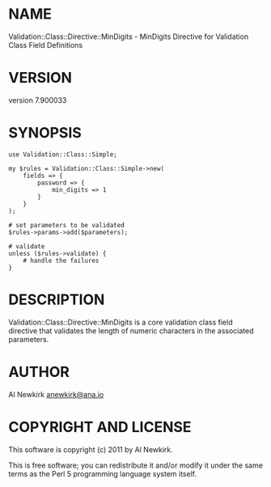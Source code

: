 # NAME

Validation::Class::Directive::MinDigits - MinDigits Directive for Validation Class Field Definitions

# VERSION

version 7.900033

# SYNOPSIS

    use Validation::Class::Simple;

    my $rules = Validation::Class::Simple->new(
        fields => {
            password => {
                min_digits => 1
            }
        }
    );

    # set parameters to be validated
    $rules->params->add($parameters);

    # validate
    unless ($rules->validate) {
        # handle the failures
    }

# DESCRIPTION

Validation::Class::Directive::MinDigits is a core validation class field
directive that validates the length of numeric characters in the associated
parameters.

# AUTHOR

Al Newkirk <anewkirk@ana.io>

# COPYRIGHT AND LICENSE

This software is copyright (c) 2011 by Al Newkirk.

This is free software; you can redistribute it and/or modify it under
the same terms as the Perl 5 programming language system itself.
